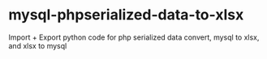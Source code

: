 # mysql-phpserialized-data-to-xlsx
Import + Export python code for php serialized data convert, mysql to xlsx, and xlsx to mysql
